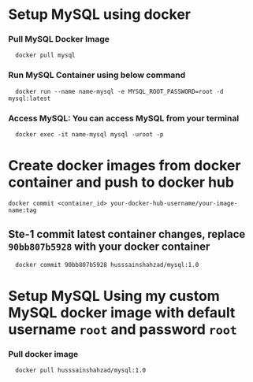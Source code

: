 # Setup MySQL using docker

  ###  Pull MySQL Docker Image
  ```
    docker pull mysql
  ```

  ###  Run MySQL Container using below command
  ```
    docker run --name name-mysql -e MYSQL_ROOT_PASSWORD=root -d mysql:latest
  ```

  ###  Access MySQL: You can access MySQL from your terminal 
  ```
    docker exec -it name-mysql mysql -uroot -p
  ```

#  Create docker images from docker container and push to docker hub
    docker commit <container_id> your-docker-hub-username/your-image-name:tag

##  Ste-1 commit latest container changes, replace `90bb807b5928` with your docker container
```  
  docker commit 90bb807b5928 husssainshahzad/mysql:1.0
```

# Setup MySQL Using my custom MySQL docker image with default username `root` and password `root`
  
  ###  Pull docker image
  ```
    docker pull husssainshahzad/mysql:1.0
  ```
